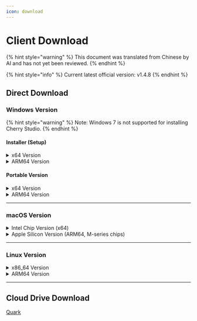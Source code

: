 ```yaml
---
icon: download
---
```

# Client Download


{% hint style="warning" %}
This document was translated from Chinese by AI and has not yet been reviewed.
{% endhint %}




{% hint style="info" %}
Current latest official version: v1.4.8
{% endhint %}

## Direct Download

### Windows Version

{% hint style="warning" %}
Note: Windows 7 is not supported for installing Cherry Studio.
{% endhint %}

#### Installer (Setup)

<details>

<summary>x64 Version</summary>

Main Line:

【[Cherry Studio Official Website](https://cherry-ai.com/download)】 【[GitHub](https://github.com/CherryHQ/cherry-studio/releases/download/v1.4.8/Cherry-Studio-1.4.8-x64-setup.exe)】

Alternative Lines:

【[Line 1](https://download-cf.ocoolai.com/https://github.com/CherryHQ/cherry-studio/releases/download/v1.4.8/Cherry-Studio-1.4.8-x64-setup.exe)】 【[Line 2](https://download.ocoolai.com/https://github.com/CherryHQ/cherry-studio/releases/download/v1.4.8/Cherry-Studio-1.4.8-x64-setup.exe)】 【[Line 3](https://download.ocoolai.online/https://github.com/CherryHQ/cherry-studio/releases/download/v1.4.8/Cherry-Studio-1.4.8-x64-setup.exe)】

</details>

<details>

<summary>ARM64 Version</summary>

Main Line:

【[Cherry Studio Official Website](https://cherry-ai.com/download)】 【[GitHub](https://github.com/CherryHQ/cherry-studio/releases/download/v1.4.8/Cherry-Studio-1.4.8-arm64-setup.exe)】

Alternative Lines:

【[Line 1](https://download-cf.ocoolai.com/https://github.com/CherryHQ/cherry-studio/releases/download/v1.4.8/Cherry-Studio-1.4.8-arm64-setup.exe)】 【[Line 2](https://download.ocoolai.com/https://github.com/CherryHQ/cherry-studio/releases/download/v1.4.8/Cherry-Studio-1.4.8-arm64-setup.exe)】 【[Line 3](https://download.ocoolai.com/https://github.com/CherryHQ/cherry-studio/releases/download/v1.4.8/Cherry-Studio-1.4.8-arm64-setup.exe)】

</details>

#### Portable Version

<details>

<summary>x64 Version</summary>

Main Line:

【[Cherry Studio Official Website](https://cherry-ai.com/download)】 【[GitHub](https://github.com/CherryHQ/cherry-studio/releases/download/v1.4.8/Cherry-Studio-1.4.8-x64-portable.exe)】

Alternative Lines:

【[Line 1](https://download-cf.ocoolai.com/https://github.com/CherryHQ/cherry-studio/releases/download/v1.4.8/Cherry-Studio-1.4.8-x64-portable.exe)】 【[Line 2](https://download.ocoolai.com/https://github.com/CherryHQ/cherry-studio/releases/download/v1.4.8/Cherry-Studio-1.4.8-x64-portable.exe)】 【[Line 3](https://download.ocoolai.online/https://github.com/CherryHQ/cherry-studio/releases/download/v1.4.8/Cherry-Studio-1.4.8-x64-portable.exe)】

</details>

<details>

<summary>ARM64 Version</summary>

Main Line:

【[Cherry Studio Official Website](https://cherry-ai.com/download)】 【[GitHub](https://github.com/CherryHQ/cherry-studio/releases/download/v1.4.8/Cherry-Studio-1.4.8-arm64-portable.exe)】

Alternative Lines:

【[Line 1](https://download-cf.ocoolai.com/https://github.com/CherryHQ/cherry-studio/releases/download/v1.4.8/Cherry-Studio-1.4.8-arm64-portable.exe)】 【[Line 2](https://download.ocoolai.com/https://github.com/CherryHQ/cherry-studio/releases/download/v1.4.8/Cherry-Studio-1.4.8-arm64-portable.exe)】 【[Line 3](https://download.ocoolai.online/https://github.com/CherryHQ/cherry-studio/releases/download/v1.4.8/Cherry-Studio-1.4.8-arm64-portable.exe)】

</details>

***

### macOS Version

<details>

<summary>Intel Chip Version (x64)</summary>

Main Line:

【[Cherry Studio Official Website](https://cherry-ai.com/download)】 【[GitHub](https://github.com/CherryHQ/cherry-studio/releases/download/v1.4.8/Cherry-Studio-1.4.8-x64.dmg)】

Alternative Lines:

【[Line 1](https://download-cf.ocoolai.com/https://github.com/CherryHQ/cherry-studio/releases/download/v1.4.8/Cherry-Studio-1.4.8-x64.dmg)】 【[Line 2](https://download.ocoolai.com/https://github.com/CherryHQ/cherry-studio/releases/download/v1.4.8/Cherry-Studio-1.4.8-x64.dmg)】 【[Line 3](https://download.ocoolai.online/https://github.com/CherryHQ/cherry-studio/releases/download/v1.4.8/Cherry-Studio-1.4.8-x64.dmg)】

</details>

<details>

<summary>Apple Silicon Version (ARM64, M-series chips)</summary>

Main Line:

【[Cherry Studio Official Website](https://cherry-ai.com/download)】 【[GitHub](https://github.com/CherryHQ/cherry-studio/releases/download/v1.4.8/Cherry-Studio-1.4.8-arm64.dmg)】

Alternative Lines:

【[Line 1](https://download-cf.ocoolai.com/https://github.com/CherryHQ/cherry-studio/releases/download/v1.4.8/Cherry-Studio-1.4.8-arm64.dmg)】 【[Line 2](https://download.ocoolai.com/https://github.com/CherryHQ/cherry-studio/releases/download/v1.4.8/Cherry-Studio-1.4.8-arm64.dmg)】 【[Line 3](https://download.ocoolai.online/https://github.com/CherryHQ/cherry-studio/releases/download/v1.4.8/Cherry-Studio-1.4.8-arm64.dmg)】

</details>

***

### Linux Version

<details>

<summary>x86_64 Version</summary>

Main Line:

【[Cherry Studio Official Website](https://cherry-ai.com/download)】 【[GitHub](https://github.com/CherryHQ/cherry-studio/releases/download/v1.4.8/Cherry-Studio-1.4.8-x86_64.AppImage)】

Alternative Lines:

【[Line 1](https://download-cf.ocoolai.com/https://github.com/CherryHQ/cherry-studio/releases/download/v1.4.8/Cherry-Studio-1.4.8-x86_64.AppImage)】 【[Line 2](https://download.ocoolai.com/https://github.com/CherryHQ/cherry-studio/releases/download/v1.4.8/Cherry-Studio-1.4.8-x86_64.AppImage)】 【[Line 3](https://download.ocoolai.online/https://github.com/CherryHQ/cherry-studio/releases/download/v1.4.8/Cherry-Studio-1.4.8-x86_64.AppImage)】

</details>

<details>

<summary>ARM64 Version</summary>

Main Line:

【[Cherry Studio Official Website](https://cherry-ai.com/download)】 【[GitHub](https://github.com/CherryHQ/cherry-studio/releases/download/v1.4.8/Cherry-Studio-1.4.8-arm64.AppImage)】

Alternative Lines:

【[Line 1](https://download-cf.ocoolai.com/https://github.com/CherryHQ/cherry-studio/releases/download/v1.4.8/Cherry-Studio-1.4.8-arm64.AppImage)】 【[Line 2](https://download.ocoolai.com/https://github.com/CherryHQ/cherry-studio/releases/download/v1.4.8/Cherry-Studio-1.4.8-arm64.AppImage)】 【[Line 3](https://download.ocoolai.online/https://github.com/CherryHQ/cherry-studio/releases/download/v1.4.8/Cherry-Studio-1.4.8-arm64-AppImage)】

</details>

***

## Cloud Drive Download

[Quark](https://pan.quark.cn/s/c8533a1ec63e#/list/share)